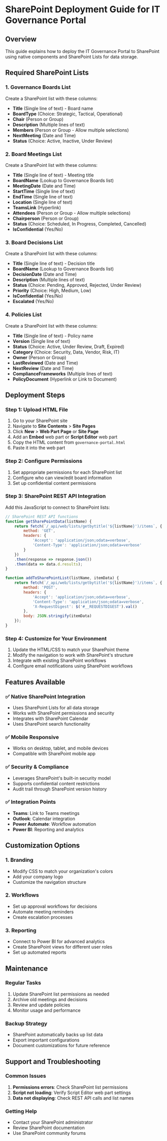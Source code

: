 
# SharePoint Deployment Guide for IT Governance Portal

## Overview
This guide explains how to deploy the IT Governance Portal to SharePoint using native components and SharePoint Lists for data storage.

## Required SharePoint Lists

### 1. Governance Boards List
Create a SharePoint list with these columns:
- **Title** (Single line of text) - Board name
- **BoardType** (Choice: Strategic, Tactical, Operational)
- **Chair** (Person or Group)
- **Description** (Multiple lines of text)
- **Members** (Person or Group - Allow multiple selections)
- **NextMeeting** (Date and Time)
- **Status** (Choice: Active, Inactive, Under Review)

### 2. Board Meetings List
Create a SharePoint list with these columns:
- **Title** (Single line of text) - Meeting title
- **BoardName** (Lookup to Governance Boards list)
- **MeetingDate** (Date and Time)
- **StartTime** (Single line of text)
- **EndTime** (Single line of text)
- **Location** (Single line of text)
- **TeamsLink** (Hyperlink)
- **Attendees** (Person or Group - Allow multiple selections)
- **Chairperson** (Person or Group)
- **Status** (Choice: Scheduled, In Progress, Completed, Cancelled)
- **IsConfidential** (Yes/No)

### 3. Board Decisions List
Create a SharePoint list with these columns:
- **Title** (Single line of text) - Decision title
- **BoardName** (Lookup to Governance Boards list)
- **DecisionDate** (Date and Time)
- **Description** (Multiple lines of text)
- **Status** (Choice: Pending, Approved, Rejected, Under Review)
- **Priority** (Choice: High, Medium, Low)
- **IsConfidential** (Yes/No)
- **Escalated** (Yes/No)

### 4. Policies List
Create a SharePoint list with these columns:
- **Title** (Single line of text) - Policy name
- **Version** (Single line of text)
- **Status** (Choice: Active, Under Review, Draft, Expired)
- **Category** (Choice: Security, Data, Vendor, Risk, IT)
- **Owner** (Person or Group)
- **LastReviewed** (Date and Time)
- **NextReview** (Date and Time)
- **ComplianceFrameworks** (Multiple lines of text)
- **PolicyDocument** (Hyperlink or Link to Document)

## Deployment Steps

### Step 1: Upload HTML File
1. Go to your SharePoint site
2. Navigate to **Site Contents** > **Site Pages**
3. Click **New** > **Web Part Page** or **Site Page**
4. Add an **Embed** web part or **Script Editor** web part
5. Copy the HTML content from `governance-portal.html`
6. Paste it into the web part

### Step 2: Configure Permissions
1. Set appropriate permissions for each SharePoint list
2. Configure who can view/edit board information
3. Set up confidential content permissions

### Step 3: SharePoint REST API Integration
Add this JavaScript to connect to SharePoint lists:

```javascript
// SharePoint REST API functions
function getSharePointData(listName) {
    return fetch(`/_api/web/lists/getbytitle('${listName}')/items`, {
        method: 'GET',
        headers: {
            'Accept': 'application/json;odata=verbose',
            'Content-Type': 'application/json;odata=verbose'
        }
    })
    .then(response => response.json())
    .then(data => data.d.results);
}

function addToSharePointList(listName, itemData) {
    return fetch(`/_api/web/lists/getbytitle('${listName}')/items`, {
        method: 'POST',
        headers: {
            'Accept': 'application/json;odata=verbose',
            'Content-Type': 'application/json;odata=verbose',
            'X-RequestDigest': $('#__REQUESTDIGEST').val()
        },
        body: JSON.stringify(itemData)
    });
}
```

### Step 4: Customize for Your Environment
1. Update the HTML/CSS to match your SharePoint theme
2. Modify the navigation to work with SharePoint's structure
3. Integrate with existing SharePoint workflows
4. Configure email notifications using SharePoint workflows

## Features Available

### ✅ Native SharePoint Integration
- Uses SharePoint Lists for all data storage
- Works with SharePoint permissions and security
- Integrates with SharePoint Calendar
- Uses SharePoint search functionality

### ✅ Mobile Responsive
- Works on desktop, tablet, and mobile devices
- Compatible with SharePoint mobile app

### ✅ Security & Compliance
- Leverages SharePoint's built-in security model
- Supports confidential content restrictions
- Audit trail through SharePoint version history

### ✅ Integration Points
- **Teams**: Link to Teams meetings
- **Outlook**: Calendar integration
- **Power Automate**: Workflow automation
- **Power BI**: Reporting and analytics

## Customization Options

### 1. Branding
- Modify CSS to match your organization's colors
- Add your company logo
- Customize the navigation structure

### 2. Workflows
- Set up approval workflows for decisions
- Automate meeting reminders
- Create escalation processes

### 3. Reporting
- Connect to Power BI for advanced analytics
- Create SharePoint views for different user roles
- Set up automated reports

## Maintenance

### Regular Tasks
1. Update SharePoint list permissions as needed
2. Archive old meetings and decisions
3. Review and update policies
4. Monitor usage and performance

### Backup Strategy
- SharePoint automatically backs up list data
- Export important configurations
- Document customizations for future reference

## Support and Troubleshooting

### Common Issues
1. **Permissions errors**: Check SharePoint list permissions
2. **Script not loading**: Verify Script Editor web part settings
3. **Data not displaying**: Check REST API calls and list names

### Getting Help
- Contact your SharePoint administrator
- Review SharePoint documentation
- Use SharePoint community forums
